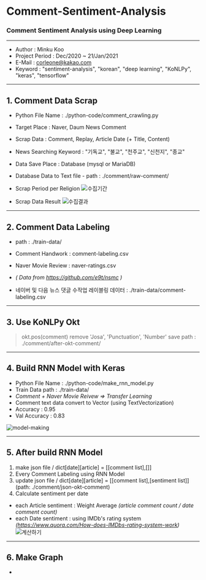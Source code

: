 # Comment-Sentiment-Analysis
### Comment Sentiment Analysis using Deep Learning
---------------------------------------------------

- Author : Minku Koo
- Project Period : Dec/2020 ~ 21/Jan/2021
- E-Mail : corleone@kakao.com
- Keyword : "sentiment-analysis", "korean", "deep learning", "KoNLPy", "keras", "tensorflow"

---------------------------------------------------

## 1. Comment Data Scrap

- Python File Name : ./python-code/comment_crawling.py
- Target Place : Naver, Daum News Comment
- Scrap Data : Comment, Replay, Article Date (+ Title, Content)
- News Searching Keyword : "기독교", "불교", "천주교", "신천지", "종교"
- Data Save Place : Database (mysql or MariaDB)
- Database Data to Text file - path : ./comment/raw-comment/

- Scrap Period per Religion
![수집기간](https://user-images.githubusercontent.com/25974226/105630853-add95300-5e8e-11eb-9e23-37addf3c6904.JPG)

- Scrap Data Result
![수집결과](https://user-images.githubusercontent.com/25974226/105630851-aa45cc00-5e8e-11eb-9890-0e4e165ab8f5.JPG)

---------------------------------------------------

## 2. Comment Data Labeling

- path : ./train-data/
- Comment Handwork : comment-labeling.csv
- Naver Movie Review : naver-ratings.csv
- _( Data from https://github.com/e9t/nsmc )_

- 네이버 및 다음 뉴스 댓글 수작업 레이블링 데이터 :  ./train-data/comment-labeling.csv

---------------------------------------------------

## 3. Use KoNLPy Okt

> okt.pos(comment)
> remove 'Josa', 'Punctuation', 'Number'
> save path : ./comment/after-okt-comment/

---------------------------------------------------

## 4. Build RNN Model with Keras

- Python File Name : ./python-code/make_rnn_model.py
- Train Data path : ./train-data/
- _Comment + Naver Movie Reivew => Transfer Learning_
- Comment text data convert to Vector (using TextVectorization)
- Accuracy : 0.95
- Val Accuracy : 0.83

![model-making](https://user-images.githubusercontent.com/25974226/105630839-9d28dd00-5e8e-11eb-8067-4e23fca24768.JPG)

---------------------------------------------------

## 5. After build RNN Model

1. make json file / dict[date][article] = [[comment list],[]]
1. Every Comment Labeling using RNN Model
1. update json file / dict[date][article] = [[comment list],[sentiment list]] (path: ./comment/json-okt-comment)
1. Calculate sentiment per date 
  + each Article sentiment : Weight Average _(article comment count / date comment count)_
  + each Date sentiment : using IMDb's rating system _(https://www.quora.com/How-does-IMDbs-rating-system-work)_
  ![계산하기](https://user-images.githubusercontent.com/25974226/105630843-a31ebe00-5e8e-11eb-880c-dc426ceced4c.JPG)


---------------------------------------------------

## 6. Make Graph

- 

